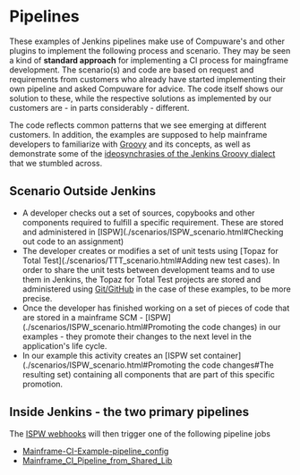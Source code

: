 # <a id=""></a> Pipelines
These examples of Jenkins pipelines make use of Compuware's and other plugins to implement the following process and scenario. They may be seen a kind of **standard approach** for implementing a CI process for maingframe development. The scenario(s) and code are based on request and requirements from customers who already have started implementing their own pipeline and asked Compuware for advice. The code itself shows our solution to these, while the respective solutions as implemented by our customers are - in parts considerably - different.

The code reflects common patterns that we see emerging at different customers. In addition, the examples are supposed to help mainframe developers to familiarize with [Groovy](http://groovy-lang.org/documentation.html) and its concepts, as well as demonstrate some of the [ideosynchrasies of the Jenkins Groovy dialect](./Jenkins_Groovy_Ideosynchrasies.html) that we stumbled across.

## <a id=""></a> Scenario Outside Jenkins
- A developer checks out a set of sources, copybooks and other components required to fulfill a specific requirement. These are stored and administered in [ISPW](./scenarios/ISPW_scenario.html#Checking out code to an assignment)
- The developer creates or modifies a set of unit tests using [Topaz for Total Test](./scenarios/TTT_scenario.html#Adding new test cases). In order to share the unit tests between development teams and to use them in Jenkins, the Topaz for Total Test projects are stored and administered using [Git/GitHub](./scenarios/TTT_in_Git.html) in the case of these examples, to be more precise.
- Once the developer has finished working on a set of pieces of code that are stored in a mainframe SCM -  [ISPW](./scenarios/ISPW_scenario.html#Promoting the code changes) in our examples - they promote their changes to the next level in the application's life cycle. 
- In our example this activity creates an [ISPW set container](./scenarios/ISPW_scenario.html#Promoting the code changes#The resulting set) containing all components that are part of this specific promotion.

## <a id=""></a> Inside Jenkins - the two primary pipelines
The [ISPW webhooks](../tool_configuration/webhhok_setup.html) will then trigger one of the following pipeline jobs
- [Mainframe-CI-Example-pipeline_config](./Mainframe-CI-Example-pipeline.html)
- [Mainframe_CI_Pipeline_from_Shared_Lib](./Mainframe_CI_Pipeline_from_Shared_Lib.html)